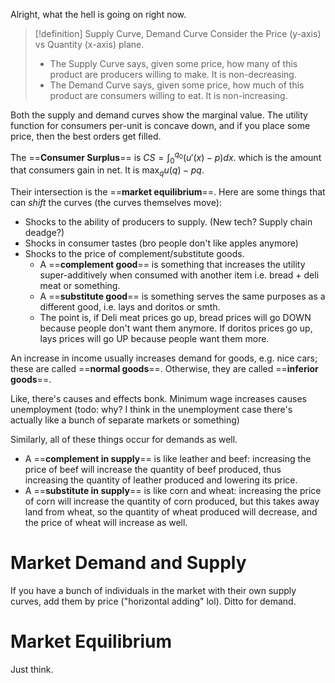 Alright, what the hell is going on right now.

>[!definition] Supply Curve, Demand Curve
>Consider the Price (y-axis) vs Quantity (x-axis) plane.
>- The Supply Curve says, given some price, how many of this product are producers willing to make. It is non-decreasing.
>- The Demand Curve says, given some price, how much of this product are consumers willing to eat. It is non-increasing.

Both the supply and demand curves show the marginal value. The utility function for consumers per-unit is concave down, and if you place some price, then the best orders get filled.

The ==**Consumer Surplus**== is $CS = \int_0^{q_0} \left(u'(x) - p\right)dx$. which is the amount that consumers gain in net. It is $\max_q u(q) - pq$.


Their intersection is the ==**market equilibrium**==. Here are some things that can *shift* the curves (the curves themselves move):
- Shocks to the ability of producers to supply. (New tech? Supply chain deadge?)
- Shocks in consumer tastes (bro people don't like apples anymore)
- Shocks to the price of complement/substitute goods.
	- A ==**complement good**== is something that increases the utility super-additively when consumed with another item i.e. bread + deli meat or something.
	- A ==**substitute good**== is something serves the same purposes as a different good, i.e. lays and doritos or smth.
	- The point is, if Deli meat prices go up, bread prices will go DOWN because people don't want them anymore. If doritos prices go up, lays prices will go UP because people want them more.

An increase in income usually increases demand for goods, e.g. nice cars; these are called ==**normal goods**==. Otherwise, they are called ==**inferior goods**==.

Like, there's causes and effects bonk. Minimum wage increases causes unemployment (todo: why? I think in the unemployment case there's actually like a bunch of separate markets or something)

Similarly, all of these things occur for demands as well.
- A ==**complement in supply**== is like leather and beef: increasing the price of beef will increase the quantity of beef produced, thus increasing the quantity of leather produced and lowering its price.
- A ==**substitute in supply**== is like corn and wheat: increasing the price of corn will increase the quantity of corn produced, but this takes away land from wheat, so the quantity of wheat produced will decrease, and the price of wheat will increase as well.

# Market Demand and Supply

If you have a bunch of individuals in the market with their own supply curves, add them by price ("horizontal adding" lol). Ditto for demand.

# Market Equilibrium

Just think.